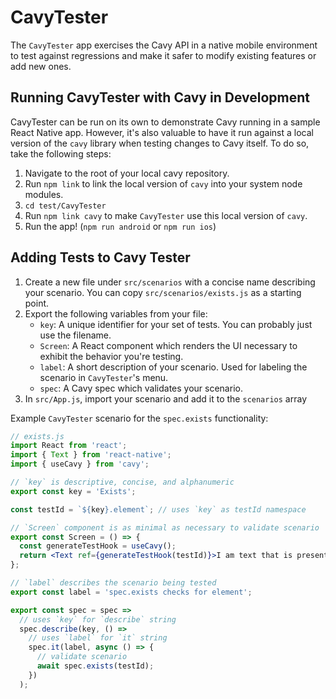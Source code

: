 # CavyTester

The `CavyTester` app exercises the Cavy API in a native mobile environment to
test against regressions and make it safer to modify existing features or add
new ones.

## Running CavyTester with Cavy in Development

CavyTester can be run on its own to demonstrate Cavy running in a sample React
Native app. However, it's also valuable to have it run against a local version
of the `cavy` library when testing changes to Cavy itself. To do so, take the
following steps:

1. Navigate to the root of your local cavy repository.
2. Run `npm link` to link the local version of `cavy` into your system node
   modules.
3. `cd test/CavyTester`
4. Run `npm link cavy` to make `CavyTester` use this local version of `cavy`.
5. Run the app! (`npm run android` or `npm run ios`)

## Adding Tests to Cavy Tester

1. Create a new file under `src/scenarios` with a concise name describing your
   scenario. You can copy `src/scenarios/exists.js` as a starting point.
2. Export the following variables from your file:
    - `key`: A unique identifier for your set of tests. You can probably just
      use the filename.
    - `Screen`: A React component which renders the UI necessary to exhibit the
      behavior you're testing.
    - `label`: A short description of your scenario. Used for labeling the
      scenario in `CavyTester`'s menu.
    - `spec`: A Cavy spec which validates your scenario.
3. In `src/App.js`, import your scenario and add it to the `scenarios` array

Example `CavyTester` scenario for the `spec.exists` functionality:

```jsx
// exists.js
import React from 'react';
import { Text } from 'react-native';
import { useCavy } from 'cavy';

// `key` is descriptive, concise, and alphanumeric
export const key = 'Exists';

const testId = `${key}.element`; // uses `key` as testId namespace

// `Screen` component is as minimal as necessary to validate scenario
export const Screen = () => {
  const generateTestHook = useCavy();
  return <Text ref={generateTestHook(testId)}>I am text that is present</Text>;
};

// `label` describes the scenario being tested
export const label = 'spec.exists checks for element';

export const spec = spec =>
  // uses `key` for `describe` string
  spec.describe(key, () =>
    // uses `label` for `it` string
    spec.it(label, async () => {
      // validate scenario
      await spec.exists(testId);
    })
  );

```
